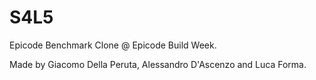 # S4L5
Epicode Benchmark Clone @ Epicode Build Week.

Made by Giacomo Della Peruta, Alessandro D'Ascenzo and Luca Forma.
